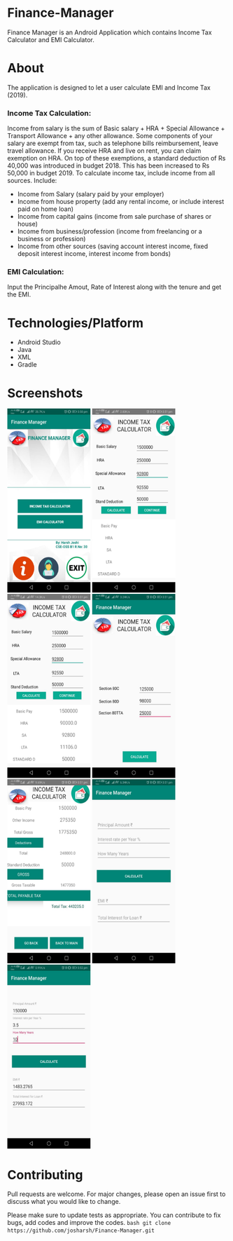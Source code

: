 # Finance-Manager
Finance Manager is an Android Application which contains Income Tax Calculator and EMI Calculator.

# About
The application is designed to let a user calculate EMI and Income Tax (2019).
### Income Tax Calculation:
Income from salary is the sum of Basic salary + HRA + Special Allowance + Transport Allowance + any other allowance. Some components of your salary are exempt from tax, such as telephone bills reimbursement, leave travel allowance. If you receive HRA and live on rent, you can claim exemption on HRA.
On top of these exemptions, a standard deduction of Rs 40,000 was introduced in budget 2018. This has been increased to Rs 50,000 in budget 2019.
To calculate income tax, include income from all sources. Include:

* Income from Salary (salary paid by your employer)
* Income from house property (add any rental income, or include interest paid on home loan)
* Income from capital gains (income from sale purchase of shares or house)
* Income from business/profession (income from freelancing or a business or profession)
* Income from other sources (saving account interest income, fixed deposit interest income, interest income from bonds)

### EMI Calculation: 
Input the Principalhe Amout, Rate of Interest along with the tenure and get the EMI.


# Technologies/Platform
* Android Studio
* Java
* XML
* Gradle

# Screenshots 
  <p>
<img src="RepoResources/1.jpeg"
     alt="Finance Manager Application"
     height=420 width=190/>
<img src="RepoResources/2.jpeg"
     alt="Finance Manager Application"
      height=420 width=190/>   <img src="RepoResources/3.jpeg"
     alt="Finance Manager Application"
      height=420 width=190/> 
  <img src="RepoResources/4.jpeg"
     alt="Finance Manager Application"
      height=420 width=190/> 
  <img src="RepoResources/5.jpeg"
     alt="Finance Manager Application"
      height=420 width=190/> 
  <img src="RepoResources/6.jpeg"
     alt="Finance Manager Application"
      height=420 width=190/> 
  <img src="RepoResources/7.jpeg"
     alt="Finance Manager Application"
      height=420 width=190/> 
  
# Contributing
Pull requests are welcome. For major changes, please open an issue first to discuss what you would like to change.

Please make sure to update tests as appropriate. You can contribute to fix bugs, add codes and improve the codes.
``bash
git clone https://github.com/josharsh/Finance-Manager.git
``
